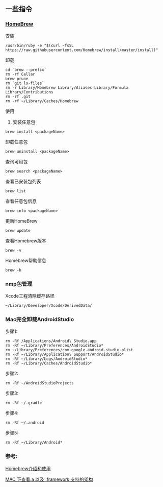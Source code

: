 ##  一些指令


### [HomeBrew](https://brew.sh)
安装
```
/usr/bin/ruby -e "$(curl -fsSL https://raw.githubusercontent.com/Homebrew/install/master/install)"
```
卸载
```
cd `brew --prefix`
rm -rf Cellar
brew prune
rm `git ls-files`
rm -r Library/Homebrew Library/Aliases Library/Formula Library/Contributions
rm -rf .git
rm -rf ~/Library/Caches/Homebrew
```

使用
1. 安装任意包
```
brew install <packageName>
```
卸载任意包
```
brew uninstall <packageName>
```
查询可用包
```
brew search <packageName>
```
查看已安装包列表
```
brew list
```
查看任意包信息
```
brew info <packageName>
```
更新HomeBrew
```
brew update
```
查看Homebrew版本
```
brew -v
```
Homebrew帮助信息
```
brew -h
```

### nmp包管理








Xcode工程清除缓存路径
```
~/Library/Developer/Xcode/DerivedData/
```



### Mac完全卸载AndroidStudio
步骤1:
```
rm -Rf /Applications/Android\ Studio.app
rm -Rf ~/Library/Preferences/AndroidStudio*
rm ~/Library/Preferences/com.google.android.studio.plist
rm -Rf ~/Library/Application\ Support/AndroidStudio*
rm -Rf ~/Library/Logs/AndroidStudio*
rm -Rf ~/Library/Caches/AndroidStudio*
```

步骤2:
```
rm -Rf ~/AndroidStudioProjects
```
步骤3:
```
rm -Rf ~/.gradle
```

步骤4:
```
rm -Rf ~/.android
```

步骤5:
```
rm -Rf ~/Library/Android*
```

### 参考:
[Homebrew介绍和使用](https://www.jianshu.com/p/de6f1d2d37bf)

[MAC 下查看.a 以及 .framework 支持的架构](https://blog.csdn.net/u012224226/article/details/50848311)

